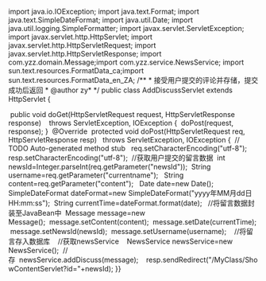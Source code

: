 

import java.io.IOException;
import java.text.Format;
import java.text.SimpleDateFormat;
import java.util.Date;
import java.util.logging.SimpleFormatter;
import javax.servlet.ServletException;
import javax.servlet.http.HttpServlet;
import javax.servlet.http.HttpServletRequest;
import javax.servlet.http.HttpServletResponse;
import com.yzz.domain.Message;import com.yzz.service.NewsService;
import sun.text.resources.FormatData_ca;import sun.text.resources.FormatData_en_ZA;
/** * 接受用户提交的评论并存储，提交成功后返回 * @author zy* */
public class AddDiscussServlet extends HttpServlet {

 public void doGet(HttpServletRequest request, HttpServletResponse response)   
 throws ServletException, IOException {  doPost(request, response);
 }
 @Override 
 protected void doPost(HttpServletRequest req, HttpServletResponse resp)  
 throws ServletException, IOException { 
 // TODO Auto-generated method stub  
 req.setCharacterEncoding("utf-8"); 
 resp.setCharacterEncoding("utf-8"); 
 //获取用户提交的留言数据 
 int newsId=Integer.parseInt(req.getParameter("newsId")); 
 String username=req.getParameter("currentname");  
 String content=req.getParameter("content");  
 Date date=new Date(); 
 SimpleDateFormat dateFormat=new SimpleDateFormat("yyyy年MM月dd日  HH:mm:ss"); 
 String currentTime=dateFormat.format(date);  
 //将留言数据封装至JavaBean中  Message message=new Message();  message.setContent(content);  message.setDate(currentTime);  message.setNewsId(newsId);  message.setUsername(username);    //将留言存入数据库    //获取newsService    NewsService newsService=new NewsService();  //存  newsService.addDiscuss(message);    resp.sendRedirect("/MyClass/ShowContentServlet?id="+newsId); }}
